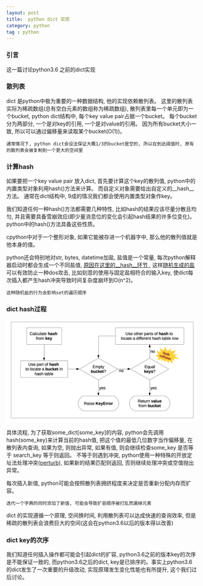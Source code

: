 ```yaml
---
layout: post
title:  python dict 实现 
category: python
tag : python
--- 
```


### 引言

这一篇讨论python3.6 之前的dict实现

### 散列表
 
dict 是python中极为重要的一种数据结构, 他的实现依赖散列表。 这里的散列表实际为稀疏数组(总有空白元素的数组称为稀疏数组), 散列表里每一个单元即为一个bucket, python dict结构中, 每个key value pair占据一个bucket。 每个bucket分为两部分, 一个是对key的引用, 一个是对value的引用。 因为所有bucket大小一致, 所以可以通过偏移量来读取某个bucket(O(1))。

`通常情况下, python dict会设法保证大概1/3的bucket是空的, 所以在到达阈值时, 原有的散列表会被复制到一个更大的空间里`

### 计算hash 

如果要把一个key value pair 放入dict, 首先要计算这个key的散列值, python中的内置类型对象利用hash()方法来计算。 而自定义对象需要给出自定义的__hash__方法。 通常在dict结构中, 9成的情况我们都会使用内置类型对象作key。

我们知道任何一种hash()方法都需要几种特性, 比如hash的结果应该尽量分散且均匀, 并且需要具备雪崩效应(即少量消息位的变化会引起hash结果的许多位变化)。 python中的hash()方法具备这些性质。

cpython中对于一个整形对象, 如果它能被存进一个机器字中, 那么他的散列值就是他本身的值。 

python还会特别地对str, bytes, datetime加盐, 盐值是一个常量, 每次python解释器启动时都会生成一个不同盐值, [原因在这里的__hash__环节
](https://docs.python.org/3/reference/datamodel.html), 这样[随机生成的盐](https://docs.python.org/3/using/cmdline.html#envvar-PYTHONHASHSEED)可以有效防止一种dos攻击, 比如刻意的使用与固定盐相符合的输入key, 使dict每次插入都产生hash冲突导致时间复杂度崩坏到O(n^2)。

`这种随机盐的行为会影响set的遍历顺序`

### dict hash过程 

<img src="/img/in-post/dict.png">

具体流程, 为了获取some_dict[some_key]的内容, python会先调用hash(some_key)来计算当前的hash值, 把这个值的最低几位数字当作偏移量, 在散列表内查询, 如果为空, 则抛出异常, 如果有值, 则会继续检查some_key 是否等于 search_key 等于则返回。 不等于则遇到冲突, python使用一种特殊的开放定址法处理冲突([perturb](https://github.com/python/cpython/blob/master/Objects/dictobject.c)), 如果新的结果匹配则返回, 否则继续处理冲突或空值抛出异常。

每次插入新值, python可能会按照散列表拥挤程度来决定是否重新分配内存而扩容。

`迭代一个字典的同时添加了新值, 可能会导致扩容顺序被打乱而漏掉元素`

dict 的实现遵循一个原理, 空间换时间, 利用散列表可以达成快速的查询效率, 但是稀疏的散列表会浪费巨大的空间(这会在python3.6以后的版本得以改善)


### dict key的次序 

我们知道任何插入操作都可能会引起dict的扩容, python3.6之前的版本key的次序是不能保证一致的, 而python3.6之后的dict, key是已排序的。事实上python3.6的dict发生了一次重要的升级改动, 实现原理发生变化性能也有所提升, 这个我们过后讨论。

